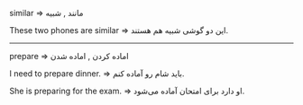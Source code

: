 similar => مانند , شبیه

These two phones are similar => این دو گوشی شبیه هم هستند.

----------

prepare => اماده کردن , اماده شدن

I need to prepare dinner. => باید شام رو آماده کنم.

She is preparing for the exam. => او دارد برای امتحان آماده می‌شود.
